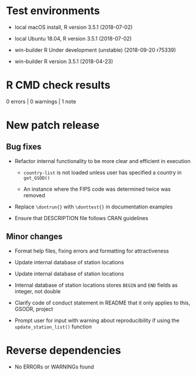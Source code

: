 # Test environments

  -  local macOS install, R version 3.5.1 (2018-07-02)

  -  local Ubuntu 18.04, R version 3.5.1 (2018-07-02)

  -  win-builder R Under development (unstable) (2018-09-20 r75339)

  -  win-builder R version 3.5.1 (2018-04-23)


# R CMD check results

0 errors | 0 warnings | 1 note

# New patch release

## Bug fixes

- Refactor internal functionality to be more clear and efficient in execution
    
    - `country-list` is not loaded unless user has specified a country in
      `get_GSOD()`
      
    - An instance where the FIPS code was determined twice was removed

- Replace `\dontrun{}` with `\donttest{}` in documentation examples

- Ensure that DESCRIPTION file follows CRAN guidelines

## Minor changes
- Format help files, fixing errors and formatting for attractiveness

- Update internal database of station locations
  
- Update internal database of station locations
  
- Internal database of station locations stores `BEGIN` and `END` fields as
  integer, not double
  
- Clarify code of conduct statement in README that it only applies to this,
  GSODR, project
  
- Prompt user for input with warning about reproducibility if using the
  `update_station_list()` function

# Reverse dependencies

- No ERRORs or WARNINGs found
